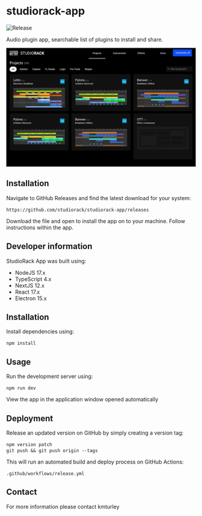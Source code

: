 # studiorack-app
![Release](https://github.com/studiorack/studiorack-app/workflows/Release/badge.svg)

Audio plugin app, searchable list of plugins to install and share.

![StudioRack App](/screenshot.jpg)

## Installation

Navigate to GitHub Releases and find the latest download for your system:

    https://github.com/studiorack/studiorack-app/releases

Download the file and open to install the app on to your machine. Follow instructions within the app.

## Developer information

StudioRack App was built using:

* NodeJS 17.x
* TypeScript 4.x
* NextJS 12.x
* React 17.x
* Electron 15.x


## Installation

Install dependencies using:

    npm install


## Usage

Run the development server using:

    npm run dev

View the app in the application window opened automatically


## Deployment

Release an updated version on GitHub by simply creating a version tag:

    npm version patch
    git push && git push origin --tags

This will run an automated build and deploy process on GitHub Actions:

    .github/workflows/release.yml


## Contact

For more information please contact kmturley
